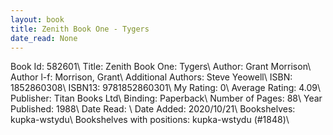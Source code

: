 ```yaml
---
layout: book
title: Zenith Book One - Tygers
date_read: None
---
```


Book Id: 582601\ 
Title: Zenith Book One: Tygers\ 
Author: Grant Morrison\ 
Author l-f: Morrison, Grant\ 
Additional Authors: Steve Yeowell\ 
ISBN: 1852860308\ 
ISBN13: 9781852860301\ 
My Rating: 0\ 
Average Rating: 4.09\ 
Publisher: Titan Books Ltd\ 
Binding: Paperback\ 
Number of Pages: 88\ 
Year Published: 1988\ 
Date Read: \ 
Date Added: 2020/10/21\ 
Bookshelves: kupka-wstydu\ 
Bookshelves with positions: kupka-wstydu (#1848)\ 

